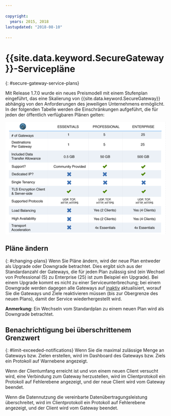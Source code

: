 ```yaml
---

copyright:
  years: 2015, 2018
lastupdated: "2018-08-10"

---
```


# {{site.data.keyword.SecureGateway}}-Servicepläne
{: #secure-gateway-service-plans}

Mit Release 1.7.0 wurde ein neues Preismodell mit einem Stufenplan eingeführt, das eine Skalierung von {{site.data.keyword.SecureGateway}} abhängig von den Anforderungen des jeweiligen Unternehmens ermöglicht.  In der folgenden Tabelle werden die Einschränkungen aufgeführt, die für jeden der öffentlich verfügbaren Plänen gelten:

![Stufenplanmodell](./images/planDetails.png?raw=true "Stufenplanmodell")

## Pläne ändern
{: #changing-plans}
Wenn Sie Pläne ändern, wird der neue Plan entweder als Upgrade oder Downgrade betrachtet.  Dies ergibt sich aus der Standardanzahl der Gateways, die für jeden Plan zulässig sind (ein Wechsel von Professional (5) zu Enterprise (25) ist zum Beispiel ein Upgrade).  Bei einem Upgrade kommt es nicht zu einer Serviceunterbrechung; bei einem Downgrade werden dagegen alle Gateways auf [inaktiv](/docs/services/SecureGateway/securegateway_faq.html#faq-states) aktualisiert, worauf Sie die Gateways und Ziele reaktivieren müssen (bis zur Obergrenze des neuen Plans), damit der Service wiederhergestellt wird.

<b>Anmerkung:</b> Ein Wechseln vom Standardplan zu einem neuen Plan wird als Downgrade betrachtet.


## Benachrichtigung bei überschrittenem Grenzwert
{: #limit-exceeded-notifications}
Wenn Sie die maximal zulässige Menge an Gateways bzw. Zielen erstellen, wird im Dashboard des Gateways bzw. Ziels ein Protokoll auf Warnebene angezeigt.

Wenn der Clientumfang erreicht ist und von einem neuen Client versucht wird, eine Verbindung zum Gateway herzustellen, wird im Clientprotokoll ein Protokoll auf Fehlerebene angezeigt, und der neue Client wird vom Gateway beendet.

Wenn die Datennutzung die vereinbarte Datenübertragungsleistung überschreitet, wird im Clientprotokoll ein Protokoll auf Fehlerebene angezeigt, und der Client wird vom Gateway beendet.
